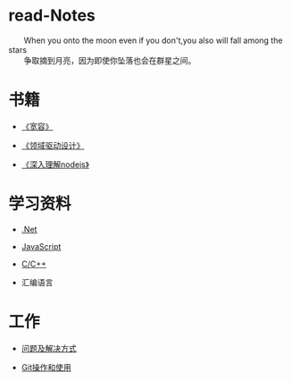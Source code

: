 # read-Notes 

&nbsp;&nbsp;&nbsp;&nbsp;&nbsp;&nbsp;&nbsp;When you onto the moon even if you don't,you also will fall among the stars</br>
 &nbsp;&nbsp;&nbsp;&nbsp;&nbsp;&nbsp;&nbsp;争取摘到月亮，因为即使你坠落也会在群星之间。

# 书籍
*  [《宽容》](https://github.com/yuxl01/read-Notes/blob/master/book/%E5%AE%BD%E5%AE%B9.md)

*  [《领域驱动设计》](https://github.com/yuxl01/read-Notes/blob/master/book/%E9%A2%86%E5%9F%9F%E9%A9%B1%E5%8A%A8%E8%AE%BE%E8%AE%A1.md)

*  [《深入理解nodejs》](./book/深入理解nodejs.md)



# 学习资料

*  [.Net](https://github.com/yuxl01/read-Notes/blob/master/vedio/.Net%E9%AB%98%E7%BA%A7.md)

*  [JavaScript](https://github.com/yuxl01/read-Notes/blob/master/vedio/JavaScript.md)

*  [C/C++](https://github.com/yuxl01/read-Notes/blob/master/vedio/C\C++.md)

*  汇编语言

# 工作

*  [问题及解决方式](https://github.com/yuxl01/read-Notes/blob/master/work/question.md)

*  [Git操作和使用](https://github.com/yuxl01/read-Notes/blob/master/work/OperGit.md)
